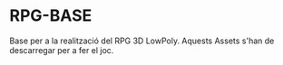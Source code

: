 # RPG-BASE
Base per a la realització del RPG 3D LowPoly. Aquests Assets s'han de descarregar per a fer el joc.

